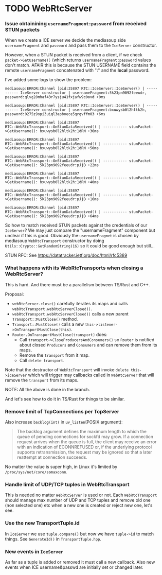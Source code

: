 # TODO WebRtcServer


### Issue obtainining `usernameFragment:password` from received STUN packets

When we create a ICE server we decide the mediasoup side `usernameFragment` and `password` and pass them to the `IceServer` constructor.

However, when a STUN packet is received from a client, if we check `packet->GetUsername()` (which returns `usernameFragment:password` values don't match. AFAIR this is because the STUN USERNAME field contains the remote `usernameFragment` concatenated with ":" and the **local** password.

I've added some logs to show the problem:

```
mediasoup:ERROR:Channel [pid:35897 RTC::IceServer::IceServer() | ----------- IceServer constructor | usernameFragment:5k23pn9092feeudr, password:qlvg20mhaf43r7ysju41fxjafw9c0ovd +0ms

mediasoup:ERROR:Channel [pid:35897 RTC::IceServer::IceServer() | ----------- IceServer constructor | usernameFragment:bxuwysb0l2hltk2h, password:0275z9opi3uiql3apboece5qrgvffm03 +6ms

mediasoup:ERROR:Channel [pid:35897 RTC::WebRtcTransport::OnStunDataReceived() | ----------- stunPacket->GetUsername(): bxuwysb0l2hltk2h:1dRN +36ms

mediasoup:ERROR:Channel [pid:35897 RTC::WebRtcTransport::OnStunDataReceived() | ----------- stunPacket->GetUsername(): bxuwysb0l2hltk2h:1dRN +50ms

mediasoup:ERROR:Channel [pid:35897 RTC::WebRtcTransport::OnStunDataReceived() | ----------- stunPacket->GetUsername(): 5k23pn9092feeudr:pJjB +22ms

mediasoup:ERROR:Channel [pid:35897 RTC::WebRtcTransport::OnStunDataReceived() | ----------- stunPacket->GetUsername(): bxuwysb0l2hltk2h:1dRN +40ms

mediasoup:ERROR:Channel [pid:35897 RTC::WebRtcTransport::OnStunDataReceived() | ----------- stunPacket->GetUsername(): 5k23pn9092feeudr:pJjB +16ms

mediasoup:ERROR:Channel [pid:35897 RTC::WebRtcTransport::OnStunDataReceived() | ----------- stunPacket->GetUsername(): 5k23pn9092feeudr:pJjB +64ms
````

So how to match received STUN packets against the credentials of our `IceServer`? We may just compare the "usernameFragment" component but unclear if this is good. Obviously the `usernameFragmet` is chosen by mediasoup `WebRtcTransport` constructor by doing `Utils::Crypto::GetRandomString(16)` so it could be good enough but still...

STUN RFC: See https://datatracker.ietf.org/doc/html/rfc5389


### What happens with its WebRtcTransports when closing a WebRtcServer?

This is hard. And there must be a parallelism between TS/Rust and C++.

Proposal:

* `webRtcServer.close()` carefully iterates its maps and calls `webRtcTransport.webRtcServerClosed()`.
* `webRtcTransport.webRtcServerClosed()` calls a new parent `Transport::MustClose()` method.
* `Transport::MustClose()` calls a new `this->listener->OnTransportMustClose(this)`.
* `Router.OnTransportMustClose(transport)` does:
	- Call `transport->CloseProducersAndConsumers()` so `Router` is notified about closed `Producers` and `Consumers` and can remove them from its maps.
	- Remove the `transport` from it map.
	- Call `delete transport`.
	
Note that the destructor of `WebRtcTransport` will invoke `delete this->iceServer` which will trigger may callbacks called in `WebRtcServer` that will remove the `transport` from its maps.

NOTE: All the above is done in the branch.

And let's see how to do it in TS/Rust for things to be similar.


### Remove limit of TcpConnections per TcpServer

Also increase `backlog(int)` in `uv_listen`(POSIX argument):


> The backlog argument defines the maximum length to which the
> queue of pending connections for sockfd may grow.  If a connection
> request arrives when the queue is full, the client may receive an
> error with an indication of ECONNREFUSED or, if the underlying 
> protocol supports retransmission, the request may be ignored so 
> that a later reattempt at connection succeeds.

No matter the value is super high, in Linux it's limited by `/proc/sys/net/core/somaxconn`.


### Handle limit of UDP/TCP tuples in WebRtcTransport

This is needed no matter `WebRtcServer` is used or not. Each `WebRtcTransport` should manage max number of UDP and TCP tuples and remove old one (non selected one) etc when a new one is created or reject new one, let's see.


### Use the new TransportTuple.id

In `IceServer` we use `tuple.compare()` but now we have `tuple->id` to match things. See `GenerateId()` in `TransportTuple.hpp`.

### New events in `IceServer`

As far as a tuple is added or removed it must call a new callback. Also new events when ICE username&passwd are initially set or changed later.

